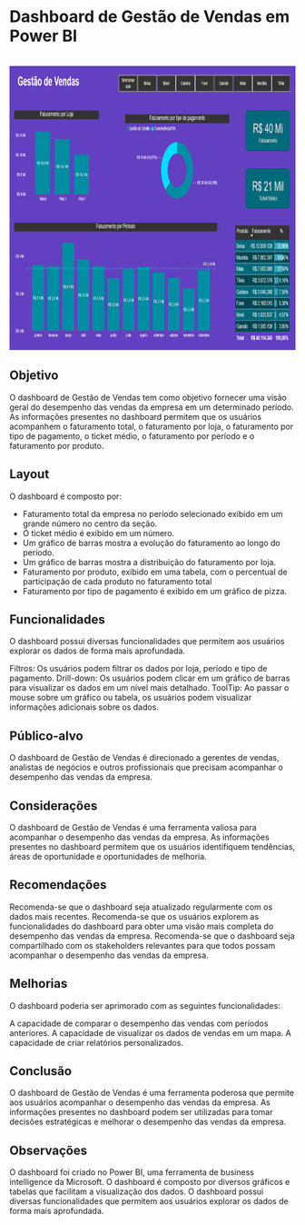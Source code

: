 <h1>Dashboard de Gestão de Vendas em Power BI</h1>
</br>
<img src="/assets/layout.png" alt="Preview do Dashboard de Vendas" width="900" height="500">
</br>


<h2>Objetivo</h2>

O dashboard de Gestão de Vendas tem como objetivo fornecer uma visão geral do desempenho das vendas da empresa em um determinado período. As informações presentes no dashboard permitem que os usuários acompanhem o faturamento total, o faturamento por loja, o faturamento por tipo de pagamento, o ticket médio, o faturamento por período e o faturamento por produto.

<h2>Layout</h2>

O dashboard é composto por: </br> 
- Faturamento total da empresa no período selecionado exibido em um grande número no centro da seção. </br>
- O ticket médio é exibido em um número.</br>
- Um gráfico de barras mostra a evolução do faturamento ao longo do período.</br>
- Um gráfico de barras mostra a distribuição do faturamento por loja.</br>
- Faturamento por produto, exibido em uma tabela, com o percentual de participação de cada produto no faturamento total </br>
- Faturamento por tipo de pagamento é exibido em um gráfico de pizza.</br>

<h2>Funcionalidades</h2>

O dashboard possui diversas funcionalidades que permitem aos usuários explorar os dados de forma mais aprofundada.

Filtros: Os usuários podem filtrar os dados por loja, período e tipo de pagamento.
Drill-down: Os usuários podem clicar em um gráfico de barras para visualizar os dados em um nível mais detalhado.
ToolTip: Ao passar o mouse sobre um gráfico ou tabela, os usuários podem visualizar informações adicionais sobre os dados.
<h2>Público-alvo</h2>

O dashboard de Gestão de Vendas é direcionado a gerentes de vendas, analistas de negócios e outros profissionais que precisam acompanhar o desempenho das vendas da empresa.

<h2>Considerações</h2>

O dashboard de Gestão de Vendas é uma ferramenta valiosa para acompanhar o desempenho das vendas da empresa. As informações presentes no dashboard permitem que os usuários identifiquem tendências, áreas de oportunidade e oportunidades de melhoria.

<h2>Recomendações</h2>

Recomenda-se que o dashboard seja atualizado regularmente com os dados mais recentes.
Recomenda-se que os usuários explorem as funcionalidades do dashboard para obter uma visão mais completa do desempenho das vendas da empresa.
Recomenda-se que o dashboard seja compartilhado com os stakeholders relevantes para que todos possam acompanhar o desempenho das vendas da empresa.
<h2>Melhorias</h2>

O dashboard poderia ser aprimorado com as seguintes funcionalidades:

A capacidade de comparar o desempenho das vendas com períodos anteriores.
A capacidade de visualizar os dados de vendas em um mapa.
A capacidade de criar relatórios personalizados.
<h2>Conclusão</h2>

O dashboard de Gestão de Vendas é uma ferramenta poderosa que permite aos usuários acompanhar o desempenho das vendas da empresa. As informações presentes no dashboard podem ser utilizadas para tomar decisões estratégicas e melhorar o desempenho das vendas da empresa.

<h2>Observações</h2>

O dashboard foi criado no Power BI, uma ferramenta de business intelligence da Microsoft.
O dashboard é composto por diversos gráficos e tabelas que facilitam a visualização dos dados.
O dashboard possui diversas funcionalidades que permitem aos usuários explorar os dados de forma mais aprofundada.
